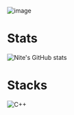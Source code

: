 ![image](https://github.com/NITEOFF/niteoff/blob/main/header%20(2).png?raw=true)

# Stats
![Nite's GitHub stats](https://github-readme-stats.vercel.app/api?username=NITEOFF&theme=graywhite&show_icons=true)

# Stacks
![C++](https://img.shields.io/badge/c++-%2300599C.svg?style=for-the-badge&logo=c%2B%2B&logoColor=white)

